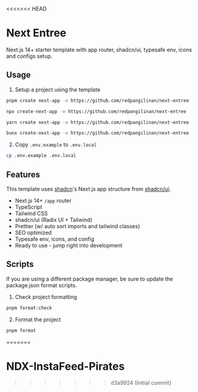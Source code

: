<<<<<<< HEAD
# Next Entree

Next.js 14+ starter template with app router, shadcn/ui, typesafe env, icons and configs setup.

## Usage

1. Setup a project using the template

```bash
pnpm create next-app -e https://github.com/redpangilinan/next-entree
```

```bash
npx create-next-app -e https://github.com/redpangilinan/next-entree
```

```bash
yarn create next-app -e https://github.com/redpangilinan/next-entree
```

```bash
bunx create-next-app -e https://github.com/redpangilinan/next-entree
```

2. Copy `.env.example` to `.env.local`

```bash
cp .env.example .env.local
```

## Features

This template uses [shadcn](https://github.com/shadcn)'s Next.js app structure from [shadcn/ui](https://ui.shadcn.com/).

- Next.js 14+ `/app` router
- TypeScript
- Tailwind CSS
- shadcn/ui (Radix UI + Tailwind)
- Prettier (w/ auto sort imports and tailwind classes)
- SEO optimized
- Typesafe env, icons, and config
- Ready to use - jump right into development

## Scripts

If you are using a different package manager, be sure to update the package.json format scripts.

1. Check project formatting

```bash
pnpm format:check
```

2. Format the project

```bash
pnpm format
```
=======
# NDX-InstaFeed-Pirates
>>>>>>> d3a9924 (Initial commit)
